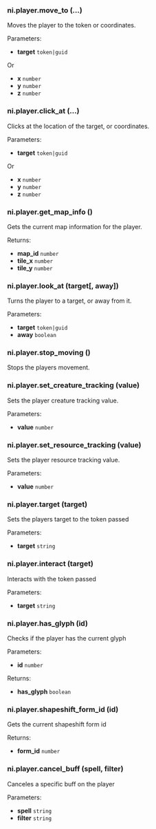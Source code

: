 ### ni.player.move_to (...)

Moves the player to the token or coordinates.

Parameters:
- **target** `token|guid`

Or
- **x** `number`
- **y** `number`
- **z** `number`

### ni.player.click_at (...)

Clicks at the location of the target, or coordinates.

Parameters:
- **target** `token|guid`

Or
- **x** `number`
- **y** `number`
- **z** `number`

### ni.player.get_map_info ()

Gets the current map information for the player.

Returns:
- **map_id** `number`
- **tile_x** `number`
- **tile_y** `number`

### ni.player.look_at (target[, away])

Turns the player to a target, or away from it.

Parameters:
- **target** `token|guid`
- **away** `boolean`

### ni.player.stop_moving ()

Stops the players movement.

### ni.player.set_creature_tracking (value)

Sets the player creature tracking value.

Parameters:
- **value** `number`

### ni.player.set_resource_tracking (value)

Sets the player resource tracking value.

Parameters:
- **value** `number`

### ni.player.target (target)

Sets the players target to the token passed

Parameters:
- **target** `string`

### ni.player.interact (target)

Interacts with the token passed

Parameters:
- **target** `string`

### ni.player.has_glyph (id)

Checks if the player has the current glyph

Parameters:
- **id** `number`

Returns:
- **has_glyph** `boolean`

### ni.player.shapeshift_form_id (id)

Gets the current shapeshift form id

Returns:
- **form_id** `number`

### ni.player.cancel_buff (spell, filter)

Canceles a specific buff on the player

Parameters:
- **spell** `string`
- **filter** `string`

